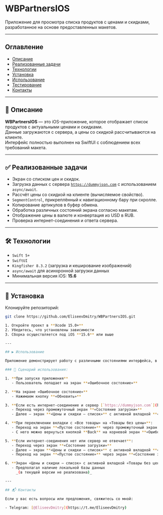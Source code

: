 # WBPartnersIOS

Приложение для просмотра списка продуктов с ценами и скидками, разработанное на основе предоставленных макетов.

---

## Оглавление

- [Описание](#описание)
- [Реализованные задачи](#реализованные-задачи)
- [Технологии](#технологии)
- [Установка](#установка)
- [Использование](#использование)
- [Тестирование](#тестирование)
- [Контакты](#контакты)

---

## 📌 Описание

**WBPartnersIOS** — это iOS-приложение, которое отображает список продуктов с актуальными ценами и скидками.  
Данные загружаются с сервера, а цены со скидкой рассчитываются на клиенте.  
Интерфейс полностью выполнен на SwiftUI с соблюдением всех требований макета.

---

## ✅ Реализованные задачи

- Экран со списком цен и скидок.  
- Загрузка данных с сервера [`https://dummyjson.com`](https://dummyjson.com) с использованием `async/await`.  
- Рассчёт цены со скидкой на клиенте (вычисляемое свойство).  
- `SegmentControl`, прикреплённый к навигационному бару при скролле.  
- Копирование артикулов в буфер обмена.  
- Обработка различных состояний экрана согласно макетам.  
- Отображение цены в валюте и конвертация из USD в RUB.  
- Проверка интернет-соединения и ответа сервера.

---

## 🛠 Технологии

- `Swift 5+`  
- `SwiftUI`  
- `Kingfisher 8.3.2` (загрузка и кеширование изображений)  
- `async/await` для асинхронной загрузки данных  
- Минимальная версия iOS: **15.6**

---

## 🚀 Установка

Клонируйте репозиторий:

```bash
git clone https://github.com/EliseevDmitry/WBPartnersIOS.git

1. Откройте проект в **Xcode 15.0+**
2. Убедитесь, что установлены зависимости
3. Сборка осуществляется под iOS **15.6** или выше

---

## ▶️ Использование

Приложение демонстрирует работу с различными состояниями интерфейса, в зависимости от ответа сервера и текущего подключения к сети.

### 📍 Сценарий использования:

1. **При запуске приложения**
   - Пользователь попадает на экран **«Ошибочное состояние»**

2. **На экране «Ошибочное состояние»**
   - Нажимаем кнопку **«Обновить»**

3. **Если есть интернет-соединение и сервер [`https://dummyjson.com`](https://dummyjson.com) отвечает**:
   - Переход через промежуточный экран **«Состояние загрузки»**
   - Далее — экран **«Цены и скидки — список»** с активной вкладкой **«Все товары»**

4. **При переключении вкладки с «Все товары» на «Товары без цены»**:
   - Переход на экран **«Пустое состояние»** через промежуточный экран **«Состояние загрузки»**
   - С него можно вернуться кнопкой **Back** на корневой экран **«Ошибочное состояние»**

5. **Если интернет-соединения нет или сервер не отвечает**:
   - Переход через экран **«Состояние загрузки»**
   - Далее — экран **«Цены и скидки — список»** с активной вкладкой **«Товары без цены»**
   - Переход на экран **«Пустое состояние»** через экран **«Состояние загрузки»**, с которого также возможен возврат кнопкой **Back** на экран **«Ошибочное состояние»**

6. **Экран «Цены и скидки — список» с активной вкладкой «Товары без цены»**
   - Предполагал наличие локальной базы данных  
     _(в текущей версии не реализована)_

---

## 📬 Контакты

Если у вас есть вопросы или предложения, свяжитесь со мной:

- Telegram: [@EliseevDmitry](https://t.me/EliseevDmitry)
